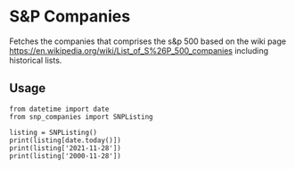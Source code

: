 # S&P Companies
Fetches the companies that comprises the s&p 500 based on the wiki page https://en.wikipedia.org/wiki/List_of_S%26P_500_companies including historical lists.

## Usage
```
from datetime import date
from snp_companies import SNPListing

listing = SNPListing()
print(listing[date.today()])
print(listing['2021-11-28'])
print(listing['2000-11-28'])
```